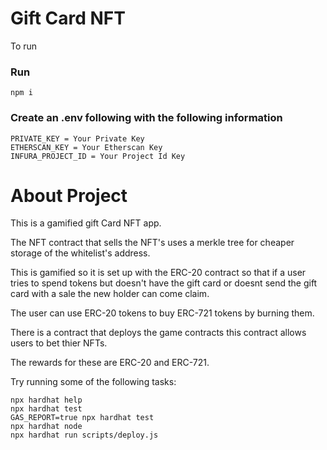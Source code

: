 # Gift Card NFT

To run

### Run

```
npm i
```

### Create an .env following with the following information
```
PRIVATE_KEY = Your Private Key
ETHERSCAN_KEY = Your Etherscan Key
INFURA_PROJECT_ID = Your Project Id Key
```

# About Project

This is a gamified gift Card NFT app.

The NFT contract that sells the NFT's uses a merkle tree for cheaper storage of the whitelist's address.

This is gamified so it is set up with the ERC-20 contract so that if a user tries to spend tokens but doesn't have the gift card or doesnt send the gift card with a sale the new holder can come claim.

The user can use ERC-20 tokens to buy ERC-721 tokens by burning them.

There is a contract that deploys the game contracts  this contract allows users to bet thier NFTs.

The rewards for these are ERC-20 and ERC-721. 



Try running some of the following tasks:

```shell
npx hardhat help
npx hardhat test
GAS_REPORT=true npx hardhat test
npx hardhat node
npx hardhat run scripts/deploy.js
```
